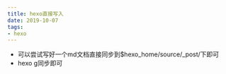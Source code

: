 ```yaml
---
title: hexo直接写入
date: 2019-10-07
tags: 
- hexo
---
```


* 可以尝试写好一个md文档直接同步到$hexo_home/source/_post/下即可
* hexo g同步即可
